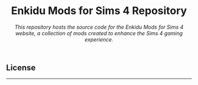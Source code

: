 <header>

<!--

-->

# Enkidu Mods for Sims 4 Repository

_This repository hosts the source code for the Enkidu Mods for Sims 4 website, a collection of mods created to enhance the Sims 4 gaming experience._

</header>

<!--

-->

## License

<footer>

<!--
-->

---

</footer>
